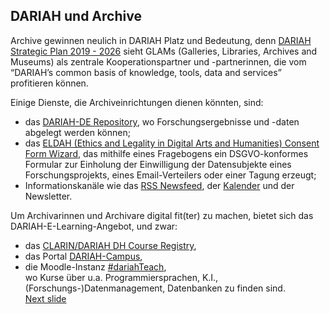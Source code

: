 ## DARIAH und Archive
Archive gewinnen neulich in DARIAH Platz und Bedeutung, denn [DARIAH Strategic Plan 2019 - 2026](https://www.dariah.eu/wp-content/uploads/2019/08/Strategic-Plan_2019-2026.pdf) sieht GLAMs (Galleries, Libraries, Archives and Museums) als zentrale Kooperationspartner und -partnerinnen, die vom “DARIAH’s common basis of knowledge, tools, data and services” profitieren können.

Einige Dienste, die Archiveinrichtungen dienen könnten, sind:
- das [DARIAH-DE Repository](https://repository.de.dariah.eu/search/), wo Forschungsergebnisse und -daten abgelegt werden können;
- das [ELDAH (Ethics and Legality in Digital Arts and Humanities) Consent Form Wizard](https://consent.dariah.eu/), das mithilfe eines Fragebogens ein DSGVO-konformes Formular zur Einholung der Einwilligung der Datensubjekte eines Forschungsprojekts, eines Email-Verteilers oder einer Tagung erzeugt;
- Informationskanäle wie das [RSS Newsfeed](https://www.dariah.eu/category/news/feed/), der [Kalender](https://www.dariah.eu/events/) und der Newsletter.

Um Archivarinnen und Archivare digital fit(ter) zu machen, bietet sich das DARIAH-E-Learning-Angebot, und zwar:
- das [CLARIN/DARIAH DH Course Registry](https://dhcr.clarin-dariah.eu/),
- das Portal [DARIAH-Campus](https://campus.dariah.eu/),
- die Moodle-Instanz [#dariahTeach](https://teach.dariah.eu/),  
wo Kurse über u.a. Programmiersprachen, K.I., (Forschungs-)Datenmanagement, Datenbanken zu finden sind.  
[Next slide](04.md)

